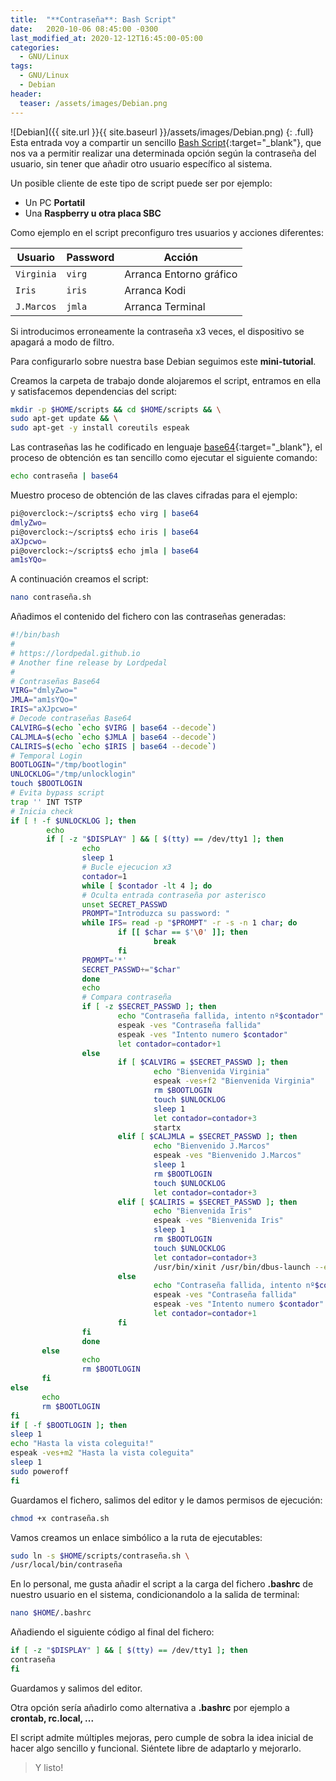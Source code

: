 ```yaml
---
title:  "**Contraseña**: Bash Script"
date:   2020-10-06 08:45:00 -0300
last_modified_at: 2020-12-12T16:45:00-05:00
categories:
  - GNU/Linux
tags:
  - GNU/Linux
  - Debian
header:
  teaser: /assets/images/Debian.png
---
```


![Debian]({{ site.url }}{{ site.baseurl }}/assets/images/Debian.png)
{: .full}
Esta entrada voy a compartir un sencillo [Bash Script](https://es.wikipedia.org/wiki/Bash){:target="_blank"}, que nos va a permitir realizar una determinada opción según la contraseña del usuario, sin tener que añadir otro usuario específico al sistema.

Un posible cliente de este tipo de script puede ser por ejemplo:

- Un PC **Portatil**
- Una **Raspberry u otra placa SBC**

Como ejemplo en el script preconfiguro tres usuarios y acciones diferentes:

| Usuario | Password | Acción |
| ------ | ------ | ------ |
| `Virginia` | `virg` | Arranca Entorno gráfico |
| `Iris` | `iris` | Arranca Kodi |
| `J.Marcos` | `jmla` | Arranca Terminal |

Si introducimos erroneamente la contraseña x3 veces, el dispositivo se apagará a modo de filtro.

Para configurarlo sobre nuestra base Debian seguimos este **mini-tutorial**. 

Creamos la carpeta de trabajo donde alojaremos el script, entramos en ella y satisfacemos dependencias del script:

```bash
mkdir -p $HOME/scripts && cd $HOME/scripts && \
sudo apt-get update && \
sudo apt-get -y install coreutils espeak
```

Las contraseñas las he codificado en lenguaje [base64](https://es.wikipedia.org/wiki/Base64){:target="_blank"}, el proceso de obtención es tan sencillo como ejecutar el siguiente comando:

```bash
echo contraseña | base64
```

Muestro proceso de obtención de las claves cifradas para el ejemplo:

```bash
pi@overclock:~/scripts$ echo virg | base64
dmlyZwo=
pi@overclock:~/scripts$ echo iris | base64
aXJpcwo=
pi@overclock:~/scripts$ echo jmla | base64
am1sYQo=
```

A continuación creamos el script:

```bash
nano contraseña.sh
```

Añadimos el contenido del fichero con las contraseñas generadas:

```bash
#!/bin/bash
#
# https://lordpedal.github.io
# Another fine release by Lordpedal
#
# Contraseñas Base64
VIRG="dmlyZwo="
JMLA="am1sYQo="
IRIS="aXJpcwo="
# Decode contraseñas Base64
CALVIRG=$(echo `echo $VIRG | base64 --decode`)
CALJMLA=$(echo `echo $JMLA | base64 --decode`)
CALIRIS=$(echo `echo $IRIS | base64 --decode`)
# Temporal Login
BOOTLOGIN="/tmp/bootlogin"
UNLOCKLOG="/tmp/unlocklogin"
touch $BOOTLOGIN
# Evita bypass script
trap '' INT TSTP
# Inicia check
if [ ! -f $UNLOCKLOG ]; then
        echo
        if [ -z "$DISPLAY" ] && [ $(tty) == /dev/tty1 ]; then
                echo
                sleep 1
                # Bucle ejecucion x3
                contador=1
                while [ $contador -lt 4 ]; do
                # Oculta entrada contraseña por asterisco
                unset SECRET_PASSWD
                PROMPT="Introduzca su password: "
                while IFS= read -p "$PROMPT" -r -s -n 1 char; do
                        if [[ $char == $'\0' ]]; then
                                break
                        fi
                PROMPT='*'
                SECRET_PASSWD+="$char"
                done
                echo
                # Compara contraseña
                if [ -z $SECRET_PASSWD ]; then
                        echo "Contraseña fallida, intento nº$contador"
                        espeak -ves "Contraseña fallida"
                        espeak -ves "Intento numero $contador"
                        let contador=contador+1
                else
                        if [ $CALVIRG = $SECRET_PASSWD ]; then
                                echo "Bienvenida Virginia"
                                espeak -ves+f2 "Bienvenida Virginia"
                                rm $BOOTLOGIN
                                touch $UNLOCKLOG
                                sleep 1
                                let contador=contador+3
                                startx
                        elif [ $CALJMLA = $SECRET_PASSWD ]; then
                                echo "Bienvenido J.Marcos"
                                espeak -ves "Bienvenido J.Marcos"
                                sleep 1
                                rm $BOOTLOGIN
                                touch $UNLOCKLOG
                                let contador=contador+3
                        elif [ $CALIRIS = $SECRET_PASSWD ]; then
                                echo "Bienvenida Iris"
                                espeak -ves "Bienvenida Iris"
                                sleep 1
                                rm $BOOTLOGIN
                                touch $UNLOCKLOG
                                let contador=contador+3
                                /usr/bin/xinit /usr/bin/dbus-launch --exit-with-session /usr/bin/kodi-standalone -- :0 -nolisten tcp vt7
                        else
                                echo "Contraseña fallida, intento nº$contador"
                                espeak -ves "Contraseña fallida"
                                espeak -ves "Intento numero $contador"
                                let contador=contador+1
                        fi
                fi
                done
       else
                echo
                rm $BOOTLOGIN
       fi
else
       echo
       rm $BOOTLOGIN
fi
if [ -f $BOOTLOGIN ]; then
sleep 1
echo "Hasta la vista coleguita!"
espeak -ves+m2 "Hasta la vista coleguita"
sleep 1
sudo poweroff
fi
```

Guardamos el fichero, salimos del editor y le damos permisos de ejecución:

```bash
chmod +x contraseña.sh
```

Vamos creamos un enlace simbólico a la ruta de ejecutables:

```bash
sudo ln -s $HOME/scripts/contraseña.sh \
/usr/local/bin/contraseña
```

En lo personal, me gusta añadir el script a la carga del fichero **.bashrc** de nuestro usuario en el sistema, condicionandolo a la salida de terminal:

```bash
nano $HOME/.bashrc
```

Añadiendo el siguiente código al final del fichero:

```bash
if [ -z "$DISPLAY" ] && [ $(tty) == /dev/tty1 ]; then
contraseña
fi
```

Guardamos y salimos del editor.

Otra opción sería añadirlo como alternativa a **.bashrc** por ejemplo a **crontab, rc.local, ...**

El script admite múltiples mejoras, pero cumple de sobra la idea inicial de hacer algo sencillo y funcional. Siéntete libre de adaptarlo y mejorarlo.

> Y listo!
